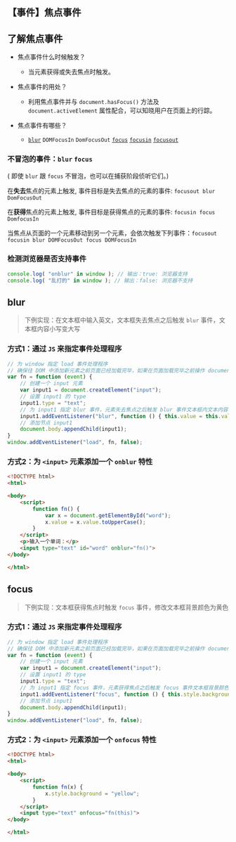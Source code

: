 ## 【事件】焦点事件

## 了解焦点事件

- 焦点事件什么时候触发？

	- 当元素获得或失去焦点时触发。

- 焦点事件的用处？

	- 利用焦点事件并与 `document.hasFocus()` 方法及 `document.activeElement` 属性配合，可以知晓用户在页面上的行踪。

- 焦点事件有哪些？

	- [`blur`](https://www.runoob.com/jsref/event-onblur.html) `DOMFocusIn` `DomFocusOut` [`focus`](https://www.runoob.com/jsref/event-onfocus.html) [`focusin`](https://www.runoob.com/jsref/event-onfocusin.html) [`focusout`](https://www.runoob.com/jsref/event-onfocusout.html)

### 不冒泡的事件：`blur` `focus`

( 即使 `blur` 跟 `focus` 不冒泡，也可以在捕获阶段侦听它们。)

在**失去**焦点的元素上触发, 事件目标是失去焦点的元素的事件: `focusout blur DomFocusOut`

在**获得**焦点的元素上触发, 事件目标是获得焦点的元素的事件: `focusin focus DomfocusIn`

当焦点从页面的一个元素移动到另一个元素，会依次触发下列事件：`focusout focusin blur DOMFocusOut focus DOMFocusIn`

### 检测浏览器是否支持事件

```js
console.log( "onblur" in window ); // 输出：true: 浏览器支持
console.log( "乱打的" in window ); // 输出：false: 浏览器不支持
```

## blur

> 下例实现：在文本框中输入英文，文本框失去焦点之后触发 `blur` 事件，文本框内容小写变大写

### 方式1：通过 `JS` 来指定事件处理程序

```js
// 为 window 指定 load 事件处理程序
// 确保往 DOM 中添加新元素之前页面已经加载完毕，如果在页面加载完毕之前操作 document.body 会出错
var fn = function (event) {
    // 创建一个 input 元素
    var input1 = document.createElement("input");
    // 设置 input1 的 type
    input1.type = "text";
    // 为 input1 指定 blur 事件，元素失去焦点之后触发 blur 事件文本框内文本内容小写变大写
    input1.addEventListener("blur", function () { this.value = this.value.toUpperCase() }, false);
    // 添加节点 input1
    document.body.appendChild(input1);
}
window.addEventListener("load", fn, false);
```

### 方式2：为 `<input>` 元素添加一个 `onblur` 特性

```html
<!DOCTYPE html>
<html>

<body>
    <script>
        function fn() {
            var x = document.getElementById("word");
            x.value = x.value.toUpperCase();
        }
    </script>
    <p>输入一个单词：</p>
    <input type="text" id="word" onblur="fn()">
</body>

</html>
```

## focus

> 下例实现：文本框获得焦点时触发 `focus` 事件，修改文本框背景颜色为黄色

### 方式1：通过 `JS` 来指定事件处理程序

```js
// 为 window 指定 load 事件处理程序
// 确保往 DOM 中添加新元素之前页面已经加载完毕，如果在页面加载完毕之前操作 document.body 会出错
var fn = function (event) {
    // 创建一个 input 元素
    var input1 = document.createElement("input");
    // 设置 input1 的 type
    input1.type = "text";
    // 为 input1 指定 focus 事件，元素获得焦点之后触发 focus 事件文本框背景颜色变为黄色
    input1.addEventListener("focus", function () { this.style.background = "yellow"; }, false);
    // 添加节点 input1
    document.body.appendChild(input1);
}
window.addEventListener("load", fn, false);
```

### 方式2：为 `<input>` 元素添加一个 `onfocus` 特性

```html
<!DOCTYPE html>
<html>

<body>
    <script>
        function fn(x) {
            x.style.background = "yellow";
        }
    </script>
    <input type="text" onfocus="fn(this)">
</body>

</html>
```

